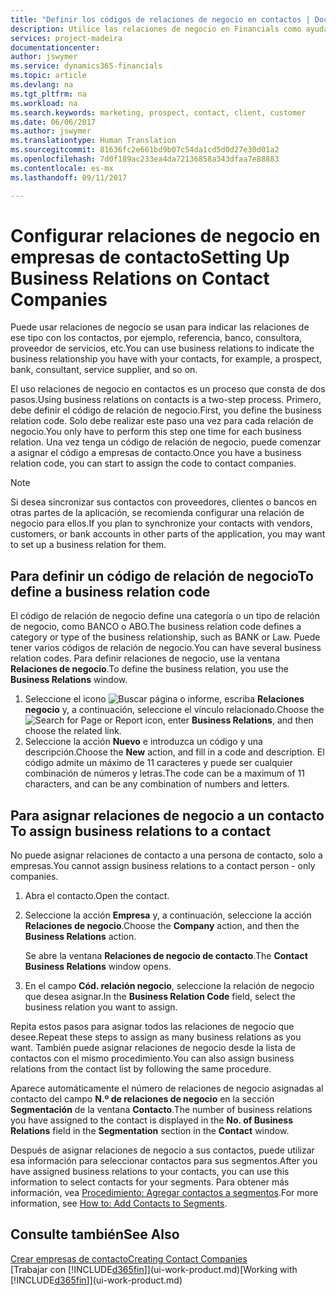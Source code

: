 ```yaml
---
title: "Definir los códigos de relaciones de negocio en contactos | Documentos de Microsoft"
description: Utilice las relaciones de negocio en Financials como ayuda con el marketing y para indicar las relaciones de ese tipo con los clientes potenciales y los clientes, por ejemplo, un banco o un proveedor de servicios.
services: project-madeira
documentationcenter: 
author: jswymer
ms.service: dynamics365-financials
ms.topic: article
ms.devlang: na
ms.tgt_pltfrm: na
ms.workload: na
ms.search.keywords: marketing, prospect, contact, client, customer
ms.date: 06/06/2017
ms.author: jswymer
ms.translationtype: Human Translation
ms.sourcegitcommit: 81636fc2e661bd9b07c54da1cd5d0d27e30d01a2
ms.openlocfilehash: 7d0f189ac233ea4da72136858a343dfaa7e88883
ms.contentlocale: es-mx
ms.lasthandoff: 09/11/2017

---
```

# <a name="setting-up-business-relations-on-contact-companies"></a><span data-ttu-id="543a5-103">Configurar relaciones de negocio en empresas de contacto</span><span class="sxs-lookup"><span data-stu-id="543a5-103">Setting Up Business Relations on Contact Companies</span></span>
<span data-ttu-id="543a5-104">Puede usar relaciones de negocio se usan para indicar las relaciones de ese tipo con los contactos, por ejemplo, referencia, banco, consultora, proveedor de servicios, etc.</span><span class="sxs-lookup"><span data-stu-id="543a5-104">You can use business relations to indicate the business relationship you have with your contacts, for example, a prospect, bank, consultant, service supplier, and so on.</span></span>

<span data-ttu-id="543a5-105">El uso relaciones de negocio en contactos es un proceso que consta de dos pasos.</span><span class="sxs-lookup"><span data-stu-id="543a5-105">Using business relations on contacts is a two-step process.</span></span> <span data-ttu-id="543a5-106">Primero, debe definir el código de relación de negocio.</span><span class="sxs-lookup"><span data-stu-id="543a5-106">First, you define the business relation code.</span></span> <span data-ttu-id="543a5-107">Solo debe realizar este paso una vez para cada relación de negocio.</span><span class="sxs-lookup"><span data-stu-id="543a5-107">You only have to perform this step one time for each business relation.</span></span> <span data-ttu-id="543a5-108">Una vez tenga un código de relación de negocio, puede comenzar a asignar el código a empresas de contacto.</span><span class="sxs-lookup"><span data-stu-id="543a5-108">Once you have a business relation code, you can start to assign the code to contact companies.</span></span>

> [!NOTE]  
>   <span data-ttu-id="543a5-109">Si desea sincronizar sus contactos con proveedores, clientes o bancos en otras partes de la aplicación, se recomienda configurar una relación de negocio para ellos.</span><span class="sxs-lookup"><span data-stu-id="543a5-109">If you plan to synchronize your contacts with vendors, customers, or bank accounts in other parts of the application, you may want to set up a business relation for them.</span></span>

## <a name="to-define-a-business-relation-code"></a><span data-ttu-id="543a5-110">Para definir un código de relación de negocio</span><span class="sxs-lookup"><span data-stu-id="543a5-110">To define a business relation code</span></span>
<span data-ttu-id="543a5-111">El código de relación de negocio define una categoría o un tipo de relación de negocio, como BANCO o ABO.</span><span class="sxs-lookup"><span data-stu-id="543a5-111">The business relation code defines a category or type of the business relationship, such as BANK or Law.</span></span> <span data-ttu-id="543a5-112">Puede tener varios códigos de relación de negocio.</span><span class="sxs-lookup"><span data-stu-id="543a5-112">You can have several business relation codes.</span></span> <span data-ttu-id="543a5-113">Para definir relaciones de negocio, use la ventana **Relaciones de negocio**.</span><span class="sxs-lookup"><span data-stu-id="543a5-113">To define the business relation, you use the **Business Relations** window.</span></span>

1. <span data-ttu-id="543a5-114">Seleccione el icono ![Buscar página o informe](media/ui-search/search_small.png "icono Buscar página o informe"), escriba **Relaciones negocio** y, a continuación, seleccione el vínculo relacionado.</span><span class="sxs-lookup"><span data-stu-id="543a5-114">Choose the ![Search for Page or Report](media/ui-search/search_small.png "Search for Page or Report icon") icon, enter **Business Relations**, and then choose the related link.</span></span>
2. <span data-ttu-id="543a5-115">Seleccione la acción **Nuevo** e introduzca un código y una descripción.</span><span class="sxs-lookup"><span data-stu-id="543a5-115">Choose the **New** action, and fill in a code and description.</span></span> <span data-ttu-id="543a5-116">El código admite un máximo de 11 caracteres y puede ser cualquier combinación de números y letras.</span><span class="sxs-lookup"><span data-stu-id="543a5-116">The code can be a maximum of 11 characters, and can be any combination of numbers and letters.</span></span>

## <span data-ttu-id="543a5-117"><a name="AssignBusRelContact"></a> Para asignar relaciones de negocio a un contacto</span><span class="sxs-lookup"><span data-stu-id="543a5-117"><a name="AssignBusRelContact"></a> To assign business relations to a contact</span></span>
<span data-ttu-id="543a5-118">No puede asignar relaciones de contacto a una persona de contacto, solo a empresas.</span><span class="sxs-lookup"><span data-stu-id="543a5-118">You cannot assign business relations to a contact person - only companies.</span></span>

1. <span data-ttu-id="543a5-119">Abra el contacto.</span><span class="sxs-lookup"><span data-stu-id="543a5-119">Open the contact.</span></span>
2. <span data-ttu-id="543a5-120">Seleccione la acción **Empresa** y, a continuación, seleccione la acción **Relaciones de negocio**.</span><span class="sxs-lookup"><span data-stu-id="543a5-120">Choose the **Company** action, and then the **Business Relations** action.</span></span>

    <span data-ttu-id="543a5-121">Se abre la ventana **Relaciones de negocio de contacto**.</span><span class="sxs-lookup"><span data-stu-id="543a5-121">The **Contact Business Relations** window opens.</span></span>
3. <span data-ttu-id="543a5-122">En el campo **Cód. relación negocio**, seleccione la relación de negocio que desea asignar.</span><span class="sxs-lookup"><span data-stu-id="543a5-122">In the **Business Relation Code** field, select the business relation you want to assign.</span></span>

<span data-ttu-id="543a5-123">Repita estos pasos para asignar todos las relaciones de negocio que desee.</span><span class="sxs-lookup"><span data-stu-id="543a5-123">Repeat these steps to assign as many business relations as you want.</span></span> <span data-ttu-id="543a5-124">También puede asignar relaciones de negocio desde la lista de contactos con el mismo procedimiento.</span><span class="sxs-lookup"><span data-stu-id="543a5-124">You can also assign business relations from the contact list by following the same procedure.</span></span>

<span data-ttu-id="543a5-125">Aparece automáticamente el número de relaciones de negocio asignadas al contacto del campo **N.º de relaciones de negocio** en la sección **Segmentación** de la ventana **Contacto**.</span><span class="sxs-lookup"><span data-stu-id="543a5-125">The number of business relations you have assigned to the contact is displayed in the **No. of Business Relations** field in the **Segmentation** section in the **Contact** window.</span></span>

<span data-ttu-id="543a5-126">Después de asignar relaciones de negocio a sus contactos, puede utilizar esa información para seleccionar contactos para sus segmentos.</span><span class="sxs-lookup"><span data-stu-id="543a5-126">After you have assigned business relations to your contacts, you can use this information to select contacts for your segments.</span></span> <span data-ttu-id="543a5-127">Para obtener más información, vea [Procedimiento: Agregar contactos a segmentos](marketing-add-contact-segment.md).</span><span class="sxs-lookup"><span data-stu-id="543a5-127">For more information, see [How to: Add Contacts to Segments](marketing-add-contact-segment.md).</span></span>

## <a name="see-also"></a><span data-ttu-id="543a5-128">Consulte también</span><span class="sxs-lookup"><span data-stu-id="543a5-128">See Also</span></span>
[<span data-ttu-id="543a5-129">Crear empresas de contacto</span><span class="sxs-lookup"><span data-stu-id="543a5-129">Creating Contact Companies</span></span>](marketing-create-contact-companies.md)  
<span data-ttu-id="543a5-130">[Trabajar con [!INCLUDE[d365fin](includes/d365fin_md.md)]](ui-work-product.md)</span><span class="sxs-lookup"><span data-stu-id="543a5-130">[Working with [!INCLUDE[d365fin](includes/d365fin_md.md)]](ui-work-product.md)</span></span>

